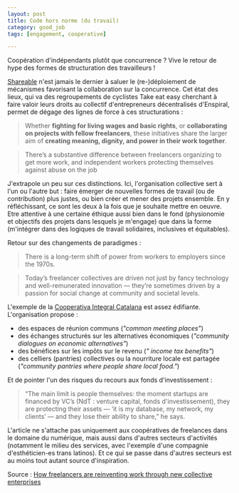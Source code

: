 ```yaml
---
layout: post
title: Code hors norme (du travail)
category: good_job
tags: [engagement, cooperative]

---
```


Coopération d'indépendants plutôt que concurrence ? Vive le retour de hype des formes de structuration des travailleurs !

<!--more-->

[Shareable](http://www.shareable.net/) n'est jamais le dernier à saluer le (re-)déploiement de mécanismes favorisant la collaboration sur la concurrence. Cet état des lieux, qui va des regroupements de cyclistes Take eat easy cherchant à faire valoir leurs droits au collectif d'entrepreneurs décentralisés d'Enspiral, permet de dégage des lignes de force à ces structurations :

> Whether **fighting for living wages and basic rights**, or **collaborating on projects with fellow freelancers**, these initiatives share the larger aim of **creating meaning, dignity, and power in their work together**.

> There’s a substantive difference between freelancers organizing to get more work, and independent workers protecting themselves against abuse on the job

J'extrapole un peu sur ces distinctions. Ici, l'organisation collective sert à l'un ou l'autre but : faire émerger de nouvelles formes de travail (ou de contribution) plus justes, ou bien créer et mener des projets ensemble. En y réfléchissant, ce sont les deux à la fois que je souhaite mettre en oeuvre. Etre attentive à une certaine éthique aussi bien dans le fond (physionomie et objectifs des projets dans lesquels je m'engage) que dans la forme (m'intégrer dans des logiques de travail solidaires, inclusives et équitables).

Retour sur des changements de paradigmes :

> There is a long-term shift of power from workers to employers since the 1970s.

> Today’s freelancer collectives are driven not just by fancy technology and well-remunerated innovation — they’re sometimes driven by a passion for social change at community and societal levels.

L'exemple de la [Cooperativa Integral Catalana](http://cooperativa.cat/en/) est assez édifiante. L'organisation propose :
- des espaces de réunion communs (*"common meeting places"*)
- des échanges structurés sur les alternatives économiques (*"community dialogues on economic alternatives"*)
- des bénéfices sur les impôts sur le revenu (*" income tax benefits"*)
- des celliers (pantries) collectives ou la nourriture locale est partagée (*"community pantries where people share local food."*)

Et de pointer l'un des risques du recours aux fonds d'investissement :

> “The main limit is people themselves: the moment startups are financed by VC’s (NdT : venture capital, fonds d'investissement), they are protecting their assets — ‘it is my database, my network, my clients’ — and they lose their ability to share,” he says.

L'article ne s'attache pas uniquement aux coopératives de freelances dans le domaine du numérique, mais aussi dans d'autres secteurs d'activités (notamment le milieu des services, avec l'exemple d'une compagnie d'esthéticien-es trans latinos). Et ce qui se passe dans d'autres secteurs est au moins tout autant source d'inspiration.


Source : [How freelancers are reinventing work through new collective enterprises][source]

[source]: http://www.shareable.net/blog/how-freelancers-are-reinventing-work-through-new-collective-enterprises

